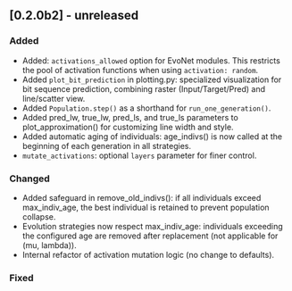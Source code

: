 ## [0.2.0b2] - unreleased

### Added
- Added: `activations_allowed` option for EvoNet modules.
  This restricts the pool of activation functions when using `activation: random`.
- Added `plot_bit_prediction` in plotting.py: specialized visualization for bit sequence prediction, combining raster (Input/Target/Pred) and line/scatter view.
- Added `Population.step()` as a shorthand for `run_one_generation()`.
- Added pred_lw, true_lw, pred_ls, and true_ls parameters to plot_approximation() for customizing line width and style.
- Added automatic aging of individuals: age_indivs() is now called at the beginning of each generation in all strategies.
- `mutate_activations`: optional `layers` parameter for finer control.

### Changed
- Added safeguard in remove_old_indivs(): if all individuals exceed max_indiv_age, the best individual is retained to prevent population collapse.
- Evolution strategies now respect max_indiv_age: individuals exceeding the configured age are removed after replacement (not applicable for (mu, lambda)).
- Internal refactor of activation mutation logic (no change to defaults).

### Fixed
